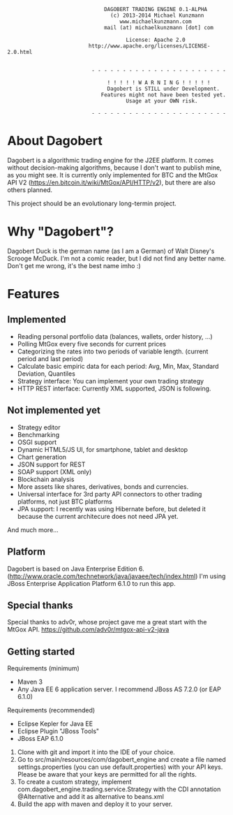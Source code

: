 

                                   DAGOBERT TRADING ENGINE 0.1-ALPHA
                                     (c) 2013-2014 Michael Kunzmann
                                        www.michaelkunzmann.com
								   mail (at) michaelkunzmann [dot] com
								  
								  	      License: Apache 2.0
                              http://www.apache.org/licenses/LICENSE-2.0.html
                             
                             
                               - - - - - - - - - - - - - - - - - - - - - - 
                             	   
                             	    ! ! ! ! ! W A R N I N G ! ! ! ! !
                             	    Dagobert is STILL under Development. 
                             	  Features might not have been tested yet.
                             	          Usage at your OWN risk.
                             	          
                               - - - - - - - - - - - - - - - - - - - - - - 
								  
								  
About Dagobert			  
=========================
Dagobert is a algorithmic trading engine for the J2EE platform. It comes without decision-making algorithms, because I don't want to publish mine, as you might see. 
It is currently only implemented for BTC and the MtGox API V2 (https://en.bitcoin.it/wiki/MtGox/API/HTTP/v2), but there are also others planned.

This project should be an evolutionary long-termin project.

Why "Dagobert"?
=========================
Dagobert Duck is the german name (as I am a German) of Walt Disney's Scrooge McDuck. I'm not a comic reader, but I did not find any better name. Don't get me wrong, it's the best name imho :)

Features
=========================

Implemented
-----------
 * Reading personal portfolio data (balances, wallets, order history, ...)
 * Polling MtGox every five seconds for current prices
 * Categorizing the rates into two periods of variable length. (current period and last period)
 * Calculate basic empiric data for each period: Avg, Min, Max, Standard Deviation, Quantiles
 * Strategy interface: You can implement your own trading strategy
 * HTTP REST interface: Currently XML supported, JSON is following.
 
Not implemented yet
----------------------------------------------------------
 * Strategy editor
 * Benchmarking
 * OSGI support
 * Dynamic HTML5/JS UI, for smartphone, tablet and desktop
 * Chart generation
 * JSON support for REST
 * SOAP support (XML only)
 * Blockchain analysis
 * More assets like shares, derivatives, bonds and currencies.
 * Universal interface for 3rd party API connectors to other trading platforms, not just BTC platforms
 * JPA support: I recently was using Hibernate before, but deleted it because the current architecure does not need JPA yet.

And much more...

Platform
--------------
Dagobert is based on Java Enterprise Edition 6. (http://www.oracle.com/technetwork/java/javaee/tech/index.html)
I'm using JBoss Enterprise Application Platform 6.1.0 to run this app.

Special thanks
--------------
Special thanks to adv0r, whose project gave me a great start with the MtGox API.
https://github.com/adv0r/mtgox-api-v2-java


Getting started
-----------------

Requirements (minimum)

 * Maven 3
 * Any Java EE 6 application server. I recommend JBoss AS 7.2.0 (or EAP 6.1.0)
 
 
 Requirements (recommended)
 
 * Eclipse Kepler for Java EE
 * Eclipse Plugin "JBoss Tools"
 * JBoss EAP 6.1.0
 

 1. Clone with git and import it into the IDE of your choice.
 2. Go to src/main/resources/com/dagobert_engine and create a file named settings.properties (you can use default.properties) with your API keys. Please be aware that your keys are permitted for all the rights. 
 3. To create a custom strategy, implement com.dagobert_engine.trading.service.Strategy with the CDI annotation @Alternative and add it as alternative to beans.xml
 4. Build the app with maven and deploy it to your server.

